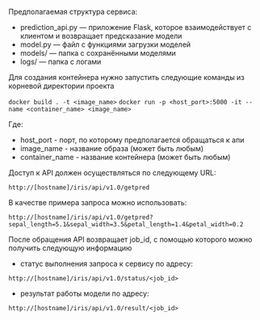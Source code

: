 
Предполагаемая структура сервиса:

- prediction_api.py — приложение Flask, которое взаимодействует с клиентом и возвращает предсказание модели
- model.py — файл с функциями загрузки моделей
- models/ — папка с сохранёнными моделями
- logs/ — папка с логами

Для создания контейнера нужно запустить следующие команды из корневой директории проекта

`docker build . -t <image_name>`
`docker run -p <host_port>:5000 -it --name <container_name> <image_name>`

Где:
- host_port - порт, по которому предполагается обращаться к апи
- image_name - название образа (может быть любым)
- container_name - название контейнера (может быть любым)

Доступ к API должен осуществляться по следующему URL:

`http://[hostname]/iris/api/v1.0/getpred`

В качестве примера запроса можно использовать:

`http://[hostname]/iris/api/v1.0/getpred?sepal_length=5.1&sepal_width=3.5&petal_length=1.4&petal_width=0.2`

После обращения API возвращает job_id, с помощью которого можно получить следующую информацию

- статус выполнения запроса к сервису по адресу:

`http://[hostname]/iris/api/v1.0/status/<job_id>`

- результат работы модели по адресу:

`http://[hostname]/iris/api/v1.0/result/<job_id>`
